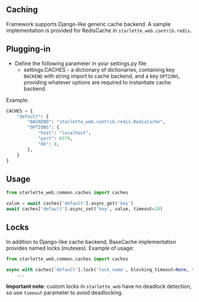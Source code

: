 ## Caching

Framework supports Django-like generic cache backend.
A sample implementation is provided for RedisCache in `starlette_web.contrib.redis`.

## Plugging-in

- Define the following parameter in your settings.py file:
  - settings.CACHES - a dictionary of dictionaries, containing key `BACKEND` 
  with string import to cache backend, and a key `OPTIONS`, 
  providing whatever options are required to instantiate cache backend.

Example:

```python
CACHES = {
    "default": {
        "BACKEND": "starlette_web.contrib.redis.RedisCache",
        "OPTIONS": {
            "host": "localhost",
            "port": 6379,
            "db": 0,
        },
    }
}
```

## Usage

```python
from starlette_web.common.caches import caches

value = await caches['default'].async_get('key')
await caches['default'].async_set('key', value, timeout=10)
```

## Locks

In addition to Django-like cache backend, BaseCache implementation provides named locks (mutexes).
Example of usage:

```python
from starlette_web.common.caches import caches

async with caches['default'].lock('lock_name', blocking_timeout=None, timeout=1):
    ...
```

**Important note**: custom locks in `starlette_web` have no deadlock detection, 
so use `timeout` parameter to avoid deadlocking.
